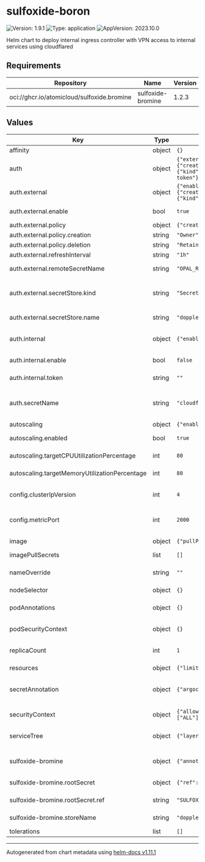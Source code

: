 # sulfoxide-boron

![Version: 1.9.1](https://img.shields.io/badge/Version-1.9.1-informational?style=flat-square) ![Type: application](https://img.shields.io/badge/Type-application-informational?style=flat-square) ![AppVersion: 2023.10.0](https://img.shields.io/badge/AppVersion-2023.10.0-informational?style=flat-square)

Helm chart to deploy internal ingress controller with VPN access to internal services using cloudflared

## Requirements

| Repository | Name | Version |
|------------|------|---------|
| oci://ghcr.io/atomicloud/sulfoxide.bromine | sulfoxide-bromine | 1.2.3 |

## Values

| Key | Type | Default | Description |
|-----|------|---------|-------------|
| affinity | object | `{}` | affinity |
| auth | object | `{"external":{"enable":true,"policy":{"creation":"Owner","deletion":"Retain"},"refreshInterval":"1h","remoteSecretName":"OPAL_RUBY_INGRESS_TOKEN","secretStore":{"kind":"SecretStore","name":"doppler-boron"}},"internal":{"enable":false,"token":""},"secretName":"cloudflare-tunnel-token"}` | Cloudflare Tunnel Token |
| auth.external | object | `{"enable":true,"policy":{"creation":"Owner","deletion":"Retain"},"refreshInterval":"1h","remoteSecretName":"OPAL_RUBY_INGRESS_TOKEN","secretStore":{"kind":"SecretStore","name":"doppler-boron"}}` | Use external secret |
| auth.external.enable | bool | `true` | Enable the use of external secret |
| auth.external.policy | object | `{"creation":"Owner","deletion":"Retain"}` | Secret policy |
| auth.external.policy.creation | string | `"Owner"` | Creation policy |
| auth.external.policy.deletion | string | `"Retain"` | Deletion policy |
| auth.external.refreshInterval | string | `"1h"` | Refresh Rate |
| auth.external.remoteSecretName | string | `"OPAL_RUBY_INGRESS_TOKEN"` | Remote Secret Reference name |
| auth.external.secretStore.kind | string | `"SecretStore"` | Kind of the Secret Store: `ClusterSecretStore` or `SecretStore` |
| auth.external.secretStore.name | string | `"doppler-boron"` | Name of the Secret Store |
| auth.internal | object | `{"enable":false,"token":""}` | Secret directly inlined in value files |
| auth.internal.enable | bool | `false` | Use hard coded secret |
| auth.internal.token | string | `""` | Hard coded Cloudflare token |
| auth.secretName | string | `"cloudflare-tunnel-token"` | Secret Name that stores the Token with key TUNNEL_TOKEN |
| autoscaling | object | `{"enabled":true,"maxReplicas":3,"minReplicas":1,"targetCPUUtilizationPercentage":80,"targetMemoryUtilizationPercentage":80}` | Auto-scaling |
| autoscaling.enabled | bool | `true` | Enable or disable auto-scaling |
| autoscaling.targetCPUUtilizationPercentage | int | `80` | Target CPU Utilization |
| autoscaling.targetMemoryUtilizationPercentage | int | `80` | Target Memory Utilization |
| config.clusterIpVersion | int | `4` | target kubernetes cluster IP family. 4 or 6 |
| config.metricPort | int | `2000` | Ports which cloudflared listen to metrics on |
| image | object | `{"pullPolicy":"IfNotPresent","repository":"cloudflare/cloudflared"}` | Image configurations |
| imagePullSecrets | list | `[]` | Image pull secrets |
| nameOverride | string | `""` | Override name ( will change only the chart name) |
| nodeSelector | object | `{}` | node selectors |
| podAnnotations | object | `{}` | Additional Annotations to add to pods |
| podSecurityContext | object | `{}` | Security Context for Pods |
| replicaCount | int | `1` | Number of Replicas, only if HPA is not enabled |
| resources | object | `{"limits":{"cpu":"50m","memory":"256Mi"},"requests":{"cpu":"15m","memory":"128Mi"}}` | resource limits |
| secretAnnotation | object | `{"argocd.argoproj.io/sync-wave":"-2"}` | Secret Annotations (External Secrets) to control synchronization |
| securityContext | object | `{"allowPrivilegeEscalation":false,"capabilities":{"drop":["ALL"]},"privileged":false,"readOnlyRootFilesystem":true,"runAsNonRoot":true,"runAsUser":10000}` | Generate security Context |
| serviceTree | object | `{"layer":"1","module":"tunnel","platform":"sulfoxide","service":"boron"}` | AtomiCloud Service Tree. See [ServiceTree](https://atomicloud.larksuite.com/wiki/OkfJwTXGFiMJkrk6W3RuwRrZs64?theme=DARK&contentTheme=DARK#MHw5d76uDo2tBLx86cduFQMRsBb) |
| sulfoxide-bromine | object | `{"annotations":{"argocd.argoproj.io/sync-wave":"-3"},"rootSecret":{"ref":"SULFOXIDE_BORON"},"storeName":"doppler-boron"}` | Create SecretStore via secret of secrets pattern |
| sulfoxide-bromine.rootSecret | object | `{"ref":"SULFOXIDE_BORON"}` | Secret of Secrets reference |
| sulfoxide-bromine.rootSecret.ref | string | `"SULFOXIDE_BORON"` | DOPPLER Token Reference |
| sulfoxide-bromine.storeName | string | `"doppler-boron"` | Store name to create |
| tolerations | list | `[]` | toleration |

----------------------------------------------
Autogenerated from chart metadata using [helm-docs v1.11.1](https://github.com/norwoodj/helm-docs/releases/v1.11.1)